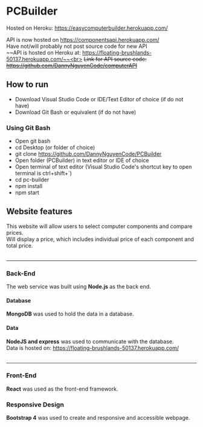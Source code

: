 # PCBuilder

Hosted on Heroku: https://easycomputerbuilder.herokuapp.com/ <br>

API is now hosted on https://componentsapi.herokuapp.com/ <br>
Have not/will probably not post source code for new API <br>
~~API is hosted on Heroku at: https://floating-brushlands-50137.herokuapp.com/~~<br>
~~Link for API source code: https://github.com/DannyNguyenCode/computerAPI~~

## How to run

- Download Visual Studio Code or IDE/Text Editor of choice (if do not have)
- Download Git Bash or equivalent (if do not have)

### Using Git Bash

- Open git bash
- cd Desktop (or folder of choice)
- git clone https://github.com/DannyNguyenCode/PCBuilder
- Open folder (PCBuilder) in text editor or IDE of choice
- Open terminal of text editor (Visual Studio Code's shortcut key to open terminal is ctrl+shift+`)
- cd pc-builder
- npm install
- npm start

## Website features

This website will allow users to select computer components and compare prices. <br>
Will display a price, which includes individual price of each component and total price.<br><br>

---

### Back-End

The web service was built using **Node.js** as the back end. <br>

#### Database

**MongoDB** was used to hold the data in a database. <br>

#### Data <br>

**NodeJS and express** was used to communicate with the database.<br>
Data is hosted on: https://floating-brushlands-50137.herokuapp.com/
<br><br>

---

### Front-End

**React** was used as the front-end framework. <br>

### Responsive Design

**Bootstrap 4** was used to create and responsive and accessible webpage. <br>
